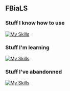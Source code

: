 ## FBiaLS
### Stuff I know how to use
[![My Skills](https://skillicons.dev/icons?i=py,html,vscode,replit)](https://skillicons.dev)
### Stuff I'm learning
[![My Skills](https://skillicons.dev/icons?i=cpp,github,git)](https://skillicons.dev)
### Stuff I've abandonned
[![My Skills](https://skillicons.dev/icons?i=blender)](https://skillicons.dev)
<!--
**FBiaLS/FBiaLS** is a ✨ _special_ ✨ repository because its `README.md` (this file) appears on your GitHub profile.

Here are some ideas to get you started:

- 🔭 I’m currently working on ...
- 🌱 I’m currently learning ...
- 👯 I’m looking to collaborate on ...
- 🤔 I’m looking for help with ...
- 💬 Ask me about ...
- 📫 How to reach me: ...
- 😄 Pronouns: ...
- ⚡ Fun fact: ...
-->
